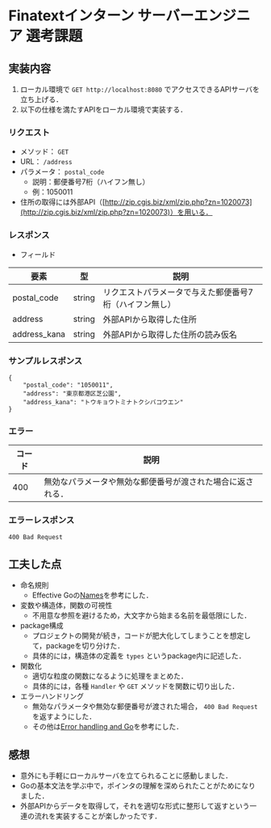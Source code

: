 # Finatextインターン サーバーエンジニア 選考課題

## 実装内容

1. ローカル環境で `GET http://localhost:8080` でアクセスできるAPIサーバを⽴ち上げる．
1. 以下の仕様を満たすAPIをローカル環境で実装する．

### リクエスト

- メソッド： `GET`
- URL： `/address`
- パラメータ： `postal_code`
  - 説明：郵便番号7桁（ハイフン無し）
  - 例：1050011
- 住所の取得には外部API（[http://zip.cgis.biz/xml/zip.php?zn=1020073](http://zip.cgis.biz/xml/zip.php?zn=1020073)）を用いる．

### レスポンス

- フィールド

|  要素  |  型  |  説明  |
| ---- | ---- | ---- |
|  postal_code  |  string  |  リクエストパラメータで与えた郵便番号7桁（ハイフン無し）  |
|  address  |  string  |  外部APIから取得した住所  |
|  address_kana  |  string  |  外部APIから取得した住所の読み仮名  |

### サンプルレスポンス

```
{
    "postal_code": "1050011",
    "address": "東京都港区芝公園",
    "address_kana": "トウキョウトミナトクシバコウエン"
}
```

### エラー

|  コード  |  説明  |
| ---- | ---- |
| 400 | 無効なパラメータや無効な郵便番号が渡された場合に返される． |

### エラーレスポンス

```
400 Bad Request
```

## 工夫した点

- 命名規則
  - Effective Goの[Names](https://go.dev/doc/effective_go#names)を参考にした．
- 変数や構造体，関数の可視性
  - 不用意な参照を避けるため，大文字から始まる名前を最低限にした．
- package構成
  - プロジェクトの開発が続き，コードが肥大化してしまうことを想定して，packageを切り分けた．
  - 具体的には，構造体の定義を `types` というpackage内に記述した．
- 関数化
  - 適切な粒度の関数になるように処理をまとめた．
  - 具体的には，各種 `Handler` や `GET` メソッドを関数に切り出した．
- エラーハンドリング
  - 無効なパラメータや無効な郵便番号が渡された場合， `400 Bad Request` を返すようにした．
  - その他は[Error handling and Go](https://go.dev/blog/error-handling-and-go)を参考にした．

## 感想
- 意外にも手軽にローカルサーバを立てられることに感動しました．
- Goの基本文法を学ぶ中で，ポインタの理解を深められたことがためになりました．
- 外部APIからデータを取得して，それを適切な形式に整形して返すという一連の流れを実装することが楽しかったです．
